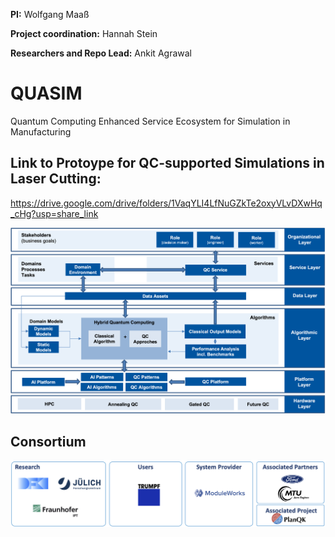 **PI:** Wolfgang Maaß

**Project coordination:** Hannah Stein

**Researchers and Repo Lead:** Ankit Agrawal

# QUASIM
Quantum Computing Enhanced Service Ecosystem for Simulation in Manufacturing

## Link to Protoype for QC-supported Simulations in Laser Cutting: 
https://drive.google.com/drive/folders/1VaqYLI4LfNuGZkTe2oxyVLvDXwHq_cHg?usp=share_link

<img src="QUASIM_Target_Image_new.png" width="800"> 

## Consortium
<img src="consortium.png" width="800"> 

